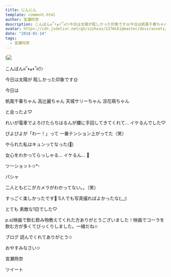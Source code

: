```yaml
---
title: にんにん
template: comment.html
author: 宮瀬玲奈
description: こんばんฅ՞•ﻌ•՞ฅﾜﾝ今日は太陽が眩しかった印象です🌞今日は帆風千春ちゃん高辻麗ちゃん天城サリーちゃん涼花萌ちゃんと会ったよ♡れいが電車で...
avatar: https://cdn.jsdelivr.net/gh/zzzhxxx/227WiKi@master/docs/assets/photo/avatar/reina.jpg
date: "2018-01-14"
tags:
  - 宮瀬玲奈
---
```


!![](https://cdn.jsdelivr.net/gh/227WiKi/227WiKi-image@master/blog-image/reina-2018-01-14_1.jpg)



  こんばんฅ՞•ﻌ•՞ฅﾜﾝ






今日は太陽が
眩しかった印象です🌞







今日は

帆風千春ちゃん
高辻麗ちゃん
天城サリーちゃん
涼花萌ちゃん

と会ったよ♡









れいが電車でよろけたらちはるんが腰に手回してきてくれて...
イケるんでした♡



ぴよぴよが「わー！」って
一番テンション上がってた（笑）




やられた私はキュンってなった(💓)




女心をわかってらっしゃる...
イケるん...   💓






ツーショット✩*॰



パシャ







二人ともどこがカメラがわかってない。。（笑）





すっごく楽しかったです💓
5人でも写真撮ればよかったな(;_;)




とても
素敵な1日でした♡






p.s)映画で飲む飲み物教えてくれた方ありがとうございました！映画でコーラを飲む方が多くてびっくりしました。一緒だね✩




ブログ
読んでくれてありがとう✩


おやすみなさい✩



宮瀬玲奈


ツイート



